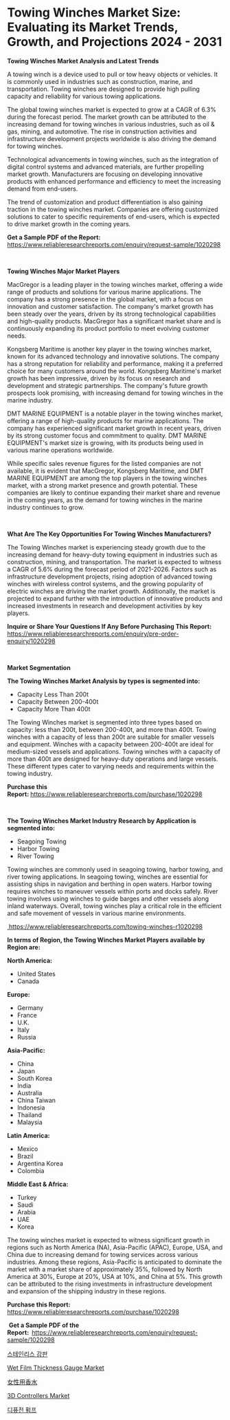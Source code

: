 <p><h1>Towing Winches Market Size: Evaluating its Market Trends, Growth, and Projections 2024 - 2031</h1></p><p><strong>Towing Winches Market Analysis and Latest Trends</strong></p>
<p><p>A towing winch is a device used to pull or tow heavy objects or vehicles. It is commonly used in industries such as construction, marine, and transportation. Towing winches are designed to provide high pulling capacity and reliability for various towing applications.</p><p>The global towing winches market is expected to grow at a CAGR of 6.3% during the forecast period. The market growth can be attributed to the increasing demand for towing winches in various industries, such as oil & gas, mining, and automotive. The rise in construction activities and infrastructure development projects worldwide is also driving the demand for towing winches.</p><p>Technological advancements in towing winches, such as the integration of digital control systems and advanced materials, are further propelling market growth. Manufacturers are focusing on developing innovative products with enhanced performance and efficiency to meet the increasing demand from end-users.</p><p>The trend of customization and product differentiation is also gaining traction in the towing winches market. Companies are offering customized solutions to cater to specific requirements of end-users, which is expected to drive market growth in the coming years.</p></p>
<p><strong>Get a Sample PDF of the Report:&nbsp;</strong> <a href="https://www.reliableresearchreports.com/enquiry/request-sample/1020298">https://www.reliableresearchreports.com/enquiry/request-sample/1020298</a></p>
<p>&nbsp;</p>
<p><strong>Towing Winches Major Market Players</strong></p>
<p><p>MacGregor is a leading player in the towing winches market, offering a wide range of products and solutions for various marine applications. The company has a strong presence in the global market, with a focus on innovation and customer satisfaction. The company's market growth has been steady over the years, driven by its strong technological capabilities and high-quality products. MacGregor has a significant market share and is continuously expanding its product portfolio to meet evolving customer needs.</p><p>Kongsberg Maritime is another key player in the towing winches market, known for its advanced technology and innovative solutions. The company has a strong reputation for reliability and performance, making it a preferred choice for many customers around the world. Kongsberg Maritime's market growth has been impressive, driven by its focus on research and development and strategic partnerships. The company's future growth prospects look promising, with increasing demand for towing winches in the marine industry.</p><p>DMT MARINE EQUIPMENT is a notable player in the towing winches market, offering a range of high-quality products for marine applications. The company has experienced significant market growth in recent years, driven by its strong customer focus and commitment to quality. DMT MARINE EQUIPMENT's market size is growing, with its products being used in various marine operations worldwide.</p><p>While specific sales revenue figures for the listed companies are not available, it is evident that MacGregor, Kongsberg Maritime, and DMT MARINE EQUIPMENT are among the top players in the towing winches market, with a strong market presence and growth potential. These companies are likely to continue expanding their market share and revenue in the coming years, as the demand for towing winches in the marine industry continues to grow.</p></p>
<p>&nbsp;</p>
<p><strong>What Are The Key Opportunities For Towing Winches Manufacturers?</strong></p>
<p><p>The Towing Winches market is experiencing steady growth due to the increasing demand for heavy-duty towing equipment in industries such as construction, mining, and transportation. The market is expected to witness a CAGR of 5.6% during the forecast period of 2021-2026. Factors such as infrastructure development projects, rising adoption of advanced towing winches with wireless control systems, and the growing popularity of electric winches are driving the market growth. Additionally, the market is projected to expand further with the introduction of innovative products and increased investments in research and development activities by key players.</p></p>
<p><strong>Inquire or Share Your Questions If Any Before Purchasing This Report:</strong> <a href="https://www.reliableresearchreports.com/enquiry/pre-order-enquiry/1020298">https://www.reliableresearchreports.com/enquiry/pre-order-enquiry/1020298</a></p>
<p>&nbsp;</p>
<p><strong>Market Segmentation</strong></p>
<p><strong>The Towing Winches Market Analysis by types is segmented into:</strong></p>
<p><ul><li>Capacity Less Than 200t</li><li>Capacity Between 200-400t</li><li>Capacity More Than 400t</li></ul></p>
<p><p>The Towing Winches market is segmented into three types based on capacity: less than 200t, between 200-400t, and more than 400t. Towing winches with a capacity of less than 200t are suitable for smaller vessels and equipment. Winches with a capacity between 200-400t are ideal for medium-sized vessels and applications. Towing winches with a capacity of more than 400t are designed for heavy-duty operations and large vessels. These different types cater to varying needs and requirements within the towing industry.</p></p>
<p><strong>Purchase this Report:&nbsp;</strong><a href="https://www.reliableresearchreports.com/purchase/1020298">https://www.reliableresearchreports.com/purchase/1020298</a></p>
<p>&nbsp;</p>
<p><strong>The Towing Winches Market Industry Research by Application is segmented into:</strong></p>
<p><ul><li>Seagoing Towing</li><li>Harbor Towing</li><li>River Towing</li></ul></p>
<p><p>Towing winches are commonly used in seagoing towing, harbor towing, and river towing applications. In seagoing towing, winches are essential for assisting ships in navigation and berthing in open waters. Harbor towing requires winches to maneuver vessels within ports and docks safely. River towing involves using winches to guide barges and other vessels along inland waterways. Overall, towing winches play a critical role in the efficient and safe movement of vessels in various marine environments.</p></p>
<p><a href="https://www.reliableresearchreports.com/towing-winches-r1020298">&nbsp;https://www.reliableresearchreports.com/towing-winches-r1020298</a></p>
<p><strong>In terms of Region, the Towing Winches Market Players available by Region are:</strong></p>
<p>
    <p> <strong> North America: </strong>
        <ul>
            <li>United States</li>
            <li>Canada</li>
        </ul>
        </p> 
    <p> <strong> Europe: </strong>
        <ul>
            <li>Germany</li>
            <li>France</li>
            <li>U.K.</li>
            <li>Italy</li>
            <li>Russia</li>
        </ul>
        </p> 
    <p> <strong> Asia-Pacific: </strong>
        <ul>
            <li>China</li>
            <li>Japan</li>
            <li>South Korea</li>
            <li>India</li>
            <li>Australia</li>
            <li>China Taiwan</li>
            <li>Indonesia</li>
            <li>Thailand</li>
            <li>Malaysia</li>
        </ul>
        </p> 
    <p> <strong> Latin America: </strong>
        <ul>
            <li>Mexico</li>
            <li>Brazil</li>
            <li>Argentina Korea</li>
            <li>Colombia</li>
        </ul>
        </p> 
    <p> <strong> Middle East & Africa: </strong>
        <ul>
            <li>Turkey</li>
            <li>Saudi</li>
            <li>Arabia</li>
            <li>UAE</li>
            <li>Korea</li>
        </ul>
    </p>
    </p>
<p><p>The towing winches market is expected to witness significant growth in regions such as North America (NA), Asia-Pacific (APAC), Europe, USA, and China due to increasing demand for towing services across various industries. Among these regions, Asia-Pacific is anticipated to dominate the market with a market share of approximately 35%, followed by North America at 30%, Europe at 20%, USA at 10%, and China at 5%. This growth can be attributed to the rising investments in infrastructure development and expansion of the shipping industry in these regions.</p></p>
<p><strong>Purchase this Report: </strong><a href="https://www.reliableresearchreports.com/purchase/1020298">https://www.reliableresearchreports.com/purchase/1020298</a></p>
<p>&nbsp;<strong>Get a Sample PDF of the Report:&nbsp;&nbsp;</strong><a href="https://www.reliableresearchreports.com/enquiry/request-sample/1020298">https://www.reliableresearchreports.com/enquiry/request-sample/1020298</a></p>
<p><strong></strong></p>
<p><p><a href="https://github.com/valroy852/Market-Research-Report-List-1/blob/main/698860632180.md">스테인리스 강판</a></p><p><a href="https://github.com/kosella/Market-Research-Report-List-3/blob/main/wet-film-thickness-gauge-market.md">Wet Film Thickness Gauge Market</a></p><p><a href="https://github.com/lababdou/Market-Research-Report-List-3/blob/main/871299434967.md">女性用香水</a></p><p><a href="https://github.com/kufem1/Market-Research-Report-List-2/blob/main/3d-controllers-market.md">3D Controllers Market</a></p><p><a href="https://github.com/royErdmtyan906778/Market-Research-Report-List-1/blob/main/186785132179.md">디퓨전 펌프</a></p></p>